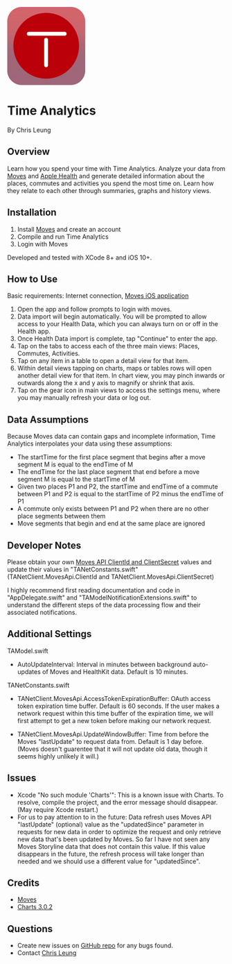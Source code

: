 ![Time Analytics Logo](/Time%20Analytics/Assets.xcassets/AppIcon.appiconset/Icon-60@3x.png?raw=true "Time Analytics Logo")

Time Analytics
==============

By Chris Leung

Overview
--------
Learn how you spend your time with Time Analytics. Analyze your data from [Moves](https://moves-app.com/) and [Apple Health](https://www.apple.com/ios/health/) and generate detailed information about the places, commutes and activities you spend the most time on. Learn how they relate to each other through summaries, graphs and history views.

Installation
------------
1. Install [Moves](https://moves-app.com/) and create an account
2. Compile and run Time Analytics
3. Login with Moves

Developed and tested with XCode 8+ and iOS 10+.

How to Use
----------
Basic requirements: Internet connection, [Moves iOS application](https://moves-app.com/)

1. Open the app and follow prompts to login with moves.
2. Data import will begin automatically. You will be prompted to allow access to your Health Data, which you can always turn on or off in the Health app.
3. Once Health Data import is complete, tap "Continue" to enter the app.
4. Tap on the tabs to access each of the three main views: Places, Commutes, Activities.
5. Tap on any item in a table to open a detail view for that item.
6. Within detail views tapping on charts, maps or tables rows will open another detail view for that item. In chart view, you may pinch inwards or outwards along the x and y axis to magnify or shrink that axis.
7. Tap on the gear icon in main views to access the settings menu, where you may manually refresh your data or log out.

Data Assumptions
----------------
Because Moves data can contain gaps and incomplete information, Time Analytics interpolates your data using these assumptions:

* The startTime for the first place segment that begins after a move segment M is equal to the endTime of M
* The endTime for the last place segment that end before a move segment M is equal to the startTime of M
* Given two places P1 and P2, the startTime and endTime of a commute between P1 and P2 is equal to the startTime of P2 minus the endTime of P1
* A commute only exists between P1 and P2 when there are no other place segments between them
* Move segments that begin and end at the same place are ignored

Developer Notes
---------------
Please obtain your own [Moves API ClientId and ClientSecret](https://dev.moves-app.com/apps) values and update their values in "TANetConstants.swift" (TANetClient.MovesApi.ClientId and TANetClient.MovesApi.ClientSecret)

I highly recommend first reading documentation and code in "AppDelegate.swift" and "TAModelNotificationExtensions.swift" to understand the different steps of the data processing flow and their associated notifications.

Additional Settings
-------------------

TAModel.swift

* AutoUpdateInterval: Interval in minutes between background auto-updates of Moves and HealthKit data. Default is 10 minutes.

TANetConstants.swift

* TANetClient.MovesApi.AccessTokenExpirationBuffer: OAuth access token expiration time buffer. Default is 60 seconds. If the user makes a network request within this time buffer of the expiration time, we will first attempt to get a new token before making our network request.

* TANetClient.MovesApi.UpdateWindowBuffer: Time from before the Moves "lastUpdate" to request data from. Default is 1 day before. (Moves doesn't guarentee that it will not update old data, though it seems highly unlikely it will.)

Issues
------
* Xcode "No such module 'Charts'": This is a known issue with Charts. To resolve, compile the project, and the error message should disappear. (May require Xcode restart.)
* For us to pay attention to in the future: Data refresh uses Moves API "lastUpdate" (optional) value as the "updatedSince" parameter in requests for new data in order to optimize the request and only retrieve new data that's been updated by Moves. So far I have not seen any Moves Storyline data that does not contain this value. If this value disappears in the future, the refresh process will take longer than needed and we should use a different value for "updatedSince".

Credits
------
* [Moves](http://moves-app.com)
* [Charts 3.0.2](https://github.com/danielgindi/Charts)

Questions
---------
* Create new issues on [GitHub repo](https://github.com/chrislzm/TimeAnalytics/issues) for any bugs found.
* Contact [Chris Leung](https://github.com/chrislzm)
